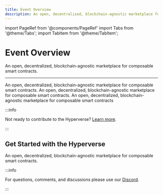 ```yaml
---
title: Event Overview
description: An open, decentralized, blockchain-agnostic marketplace for composable smart contracts
---
```


import PageRef from '@components/PageRef'
import Tabs from '@theme/Tabs';
import TabItem from '@theme/TabItem';

# Event Overview

An open, decentralized, blockchain-agnostic marketplace for composable smart contracts.

---

An open, decentralized, blockchain-agnostic marketplace for composable smart contracts. An open, decentralized, blockchain-agnostic marketplace for composable smart contracts. An open, decentralized, blockchain-agnostic marketplace for composable smart contracts

:::info

Not ready to contribute to the Hyperverse? [Learn more](../basics/introduction.md).

:::

## Get Started with the Hyperverse

An open, decentralized, blockchain-agnostic marketplace for composable smart contracts.

<PageRef url="bootcamps" pageName="Bootcamps" />
<PageRef url="hackathons" pageName="Hackathons" />
<PageRef url="webinars" pageName="Webinars" />
<PageRef url="conferences" pageName="Conferences" />

:::info

For questions, comments, and discussions please use our [Discord](https://discord.com/invite/uqecGxg).

:::
